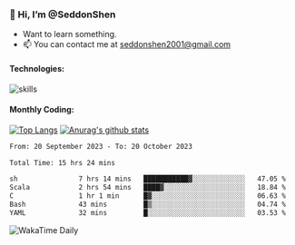 ### 👋 Hi, I’m @SeddonShen
- Want to learn something.
- 📫 You can contact me at seddonshen2001@gmail.com

#### Technologies:

![skills](https://skillicons.dev/icons?i=scala,js,html,css,bootstrap,jquery,c,cpp,cloudflare,django,docker,flask,git,github,githubactions,linux,latex,mysql,nodejs,ps,php,pr,py,raspberrypi,redis,unreal,v,vscode,vue,bash)

#### Monthly Coding:
[![Top Langs](https://github-readme-stats.vercel.app/api/top-langs?username=seddonshen&show_icons=true&locale=en&layout=compact&hide=html&langs_count=8)](https://github.com/SeddonShen/)
[![Anurag's github stats](https://github-readme-stats.vercel.app/api?username=SeddonShen&count_private=true&show_icons=true)](https://github.com/anuraghazra/github-readme-stats)
<!--START_SECTION:waka-->

```txt
From: 20 September 2023 - To: 20 October 2023

Total Time: 15 hrs 24 mins

sh               7 hrs 14 mins   ███████████▓░░░░░░░░░░░░░   47.05 %
Scala            2 hrs 54 mins   ████▓░░░░░░░░░░░░░░░░░░░░   18.84 %
C                1 hr 1 min      █▓░░░░░░░░░░░░░░░░░░░░░░░   06.63 %
Bash             43 mins         █▒░░░░░░░░░░░░░░░░░░░░░░░   04.74 %
YAML             32 mins         █░░░░░░░░░░░░░░░░░░░░░░░░   03.53 %
```

<!--END_SECTION:waka-->

![WakaTime Daily](https://wakatime.com/share/@seddon2001/61a7e342-5f12-4fea-bf92-1fac161e97d6.svg)
<!---
SeddonShen/SeddonShen is a ✨ special ✨ repository because its `README.md` (this file) appears on your GitHub profile.
You can click the Preview link to take a look at your changes.
--->
